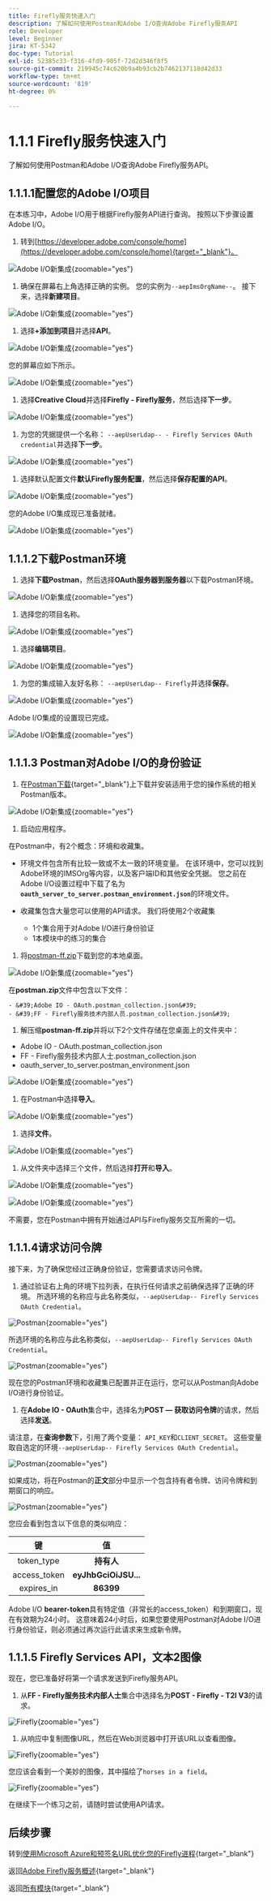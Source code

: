 ```yaml
---
title: Firefly服务快速入门
description: 了解如何使用Postman和Adobe I/O查询Adobe Firefly服务API
role: Developer
level: Beginner
jira: KT-5342
doc-type: Tutorial
exl-id: 52385c33-f316-4fd9-905f-72d2d346f8f5
source-git-commit: 219945c74c620b9a4b93cb2b7462137118d42d33
workflow-type: tm+mt
source-wordcount: '819'
ht-degree: 0%

---
```


# 1.1.1 Firefly服务快速入门

了解如何使用Postman和Adobe I/O查询Adobe Firefly服务API。

## 1.1.1.1配置您的Adobe I/O项目

在本练习中，Adobe I/O用于根据Firefly服务API进行查询。 按照以下步骤设置Adobe I/O。

1. 转到[https://developer.adobe.com/console/home](https://developer.adobe.com/console/home){target="_blank"}。

![Adobe I/O新集成](./images/iohome.png){zoomable="yes"}

1. 确保在屏幕右上角选择正确的实例。 您的实例为`--aepImsOrgName--`。 接下来，选择&#x200B;**新建项目**。

![Adobe I/O新集成](./images/iocomp.png){zoomable="yes"}

1. 选择&#x200B;**+添加到项目**&#x200B;并选择&#x200B;**API**。

![Adobe I/O新集成](./images/adobe_io_access_api.png){zoomable="yes"}

您的屏幕应如下所示。

![Adobe I/O新集成](./images/api1.png){zoomable="yes"}

1. 选择&#x200B;**Creative Cloud**&#x200B;并选择&#x200B;**Firefly - Firefly服务**，然后选择&#x200B;**下一步**。

![Adobe I/O新集成](./images/api3.png){zoomable="yes"}

1. 为您的凭据提供一个名称： `--aepUserLdap-- - Firefly Services OAuth credential`并选择&#x200B;**下一步**。

![Adobe I/O新集成](./images/api4.png){zoomable="yes"}

1. 选择默认配置文件&#x200B;**默认Firefly服务配置**，然后选择&#x200B;**保存配置的API**。

![Adobe I/O新集成](./images/api9.png){zoomable="yes"}

您的Adobe I/O集成现已准备就绪。

![Adobe I/O新集成](./images/api11.png){zoomable="yes"}

## 1.1.1.2下载Postman环境

1. 选择&#x200B;**下载Postman**，然后选择&#x200B;**OAuth服务器到服务器**&#x200B;以下载Postman环境。

![Adobe I/O新集成](./images/iopm.png){zoomable="yes"}

1. 选择您的项目名称。

![Adobe I/O新集成](./images/api13.png){zoomable="yes"}

1. 选择&#x200B;**编辑项目**。

![Adobe I/O新集成](./images/api14.png){zoomable="yes"}

1. 为您的集成输入友好名称： `--aepUserLdap-- Firefly`并选择&#x200B;**保存**。

![Adobe I/O新集成](./images/api15.png){zoomable="yes"}

Adobe I/O集成的设置现已完成。

![Adobe I/O新集成](./images/api16.png){zoomable="yes"}

## 1.1.1.3 Postman对Adobe I/O的身份验证

1. 在[Postman下载](https://www.postman.com/downloads/){target="_blank"}上下载并安装适用于您的操作系统的相关Postman版本。

![Adobe I/O新集成](./images/getstarted.png){zoomable="yes"}

1. 启动应用程序。

在Postman中，有2个概念：环境和收藏集。

- 环境文件包含所有比较一致或不太一致的环境变量。 在该环境中，您可以找到Adobe环境的IMSOrg等内容，以及客户端ID和其他安全凭据。 您之前在Adobe I/O设置过程中下载了名为&#x200B;**`oauth_server_to_server.postman_environment.json`**&#x200B;的环境文件。

- 收藏集包含大量您可以使用的API请求。 我们将使用2个收藏集
   - 1个集合用于对Adobe I/O进行身份验证
   - 1本模块中的练习的集合

1. 将[postman-ff.zip](./../../../assets/postman/postman-ff.zip)下载到您的本地桌面。

![Adobe I/O新集成](./images/pmfolder.png){zoomable="yes"}

在&#x200B;**postman.zip**&#x200B;文件中包含以下文件：

    - &#39;Adobe IO - OAuth.postman_collection.json&#39;
    - &#39;FF - Firefly服务技术内部人员.postman_collection.json&#39;

1. 解压缩&#x200B;**postman-ff.zip**&#x200B;并将以下2个文件存储在您桌面上的文件夹中：
- Adobe IO - OAuth.postman_collection.json
- FF - Firefly服务技术内部人士.postman_collection.json
- oauth_server_to_server.postman_environment.json

![Adobe I/O新集成](./images/pmfolder1.png){zoomable="yes"}

1. 在Postman中选择&#x200B;**导入**。

![Adobe I/O新集成](./images/postmanui.png){zoomable="yes"}

1. 选择&#x200B;**文件**。

![Adobe I/O新集成](./images/choosefiles.png){zoomable="yes"}

1. 从文件夹中选择三个文件，然后选择&#x200B;**打开**&#x200B;和&#x200B;**导入**。

![Adobe I/O新集成](./images/selectfiles.png){zoomable="yes"}

![Adobe I/O新集成](./images/impconfirm.png){zoomable="yes"}

不需要，您在Postman中拥有开始通过API与Firefly服务交互所需的一切。

## 1.1.1.4请求访问令牌

接下来，为了确保您经过正确身份验证，您需要请求访问令牌。

1. 通过验证右上角的环境下拉列表，在执行任何请求之前确保选择了正确的环境。 所选环境的名称应与此名称类似，`--aepUserLdap-- Firefly Services OAuth Credential`。

![Postman](./images/envselemea1.png){zoomable="yes"}

所选环境的名称应与此名称类似，`--aepUserLdap-- Firefly Services OAuth Credential`。

![Postman](./images/envselemea.png){zoomable="yes"}

现在您的Postman环境和收藏集已配置并正在运行，您可以从Postman向Adobe I/O进行身份验证。

1. 在&#x200B;**Adobe IO - OAuth**&#x200B;集合中，选择名为&#x200B;**POST — 获取访问令牌**&#x200B;的请求，然后选择&#x200B;**发送**。

请注意，在&#x200B;**查询参数**&#x200B;下，引用了两个变量： `API_KEY`和`CLIENT_SECRET`。 这些变量取自选定的环境`--aepUserLdap-- Firefly Services OAuth Credential`。

![Postman](./images/ioauth.png){zoomable="yes"}

如果成功，将在Postman的&#x200B;**正文**&#x200B;部分中显示一个包含持有者令牌、访问令牌和到期窗口的响应。

![Postman](./images/ioauthresp.png){zoomable="yes"}


您应会看到包含以下信息的类似响应：

| 键 | 值 |
|:-------------:| :---------------:| 
| token_type | **持有人** |
| access_token | **eyJhbGciOiJSU...** |
| expires_in | **86399** |

Adobe I/O **bearer-token**&#x200B;具有特定值（非常长的access_token）和到期窗口，现在有效期为24小时。 这意味着24小时后，如果您要使用Postman对Adobe I/O进行身份验证，则必须通过再次运行此请求来生成新令牌。

## 1.1.1.5 Firefly Services API，文本2图像

现在，您已准备好将第一个请求发送到Firefly服务API。

1. 从&#x200B;**FF - Firefly服务技术内部人士**&#x200B;集合中选择名为&#x200B;**POST - Firefly - T2I V3**&#x200B;的请求。

![Firefly](./images/ff1.png){zoomable="yes"}

1. 从响应中复制图像URL，然后在Web浏览器中打开该URL以查看图像。

![Firefly](./images/ff2.png){zoomable="yes"}

您应该会看到一个美妙的图像，其中描绘了`horses in a field`。

![Firefly](./images/ff3.png){zoomable="yes"}

在继续下一个练习之前，请随时尝试使用API请求。

## 后续步骤

转到[使用Microsoft Azure和预签名URL优化您的Firefly进程](./ex2.md){target="_blank"}

返回[Adobe Firefly服务概述](./firefly-services.md){target="_blank"}

返回[所有模块](./../../../overview.md){target="_blank"}
